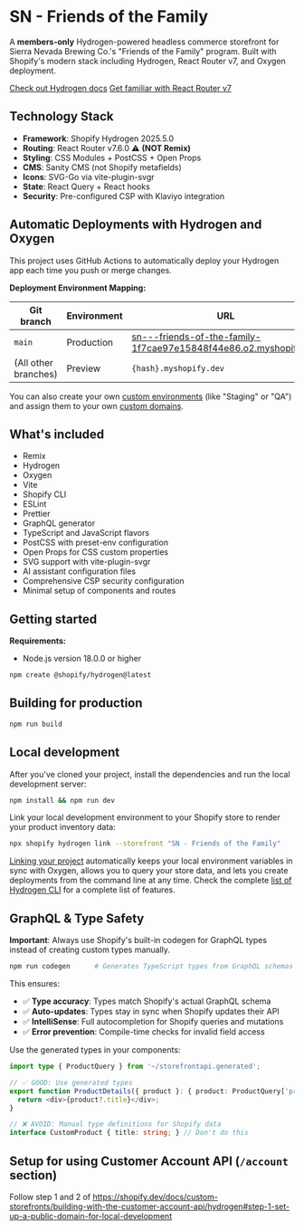 # SN - Friends of the Family

A **members-only** Hydrogen-powered headless commerce storefront for Sierra Nevada Brewing Co.'s "Friends of the Family" program. Built with Shopify's modern stack including Hydrogen, React Router v7, and Oxygen deployment.

[Check out Hydrogen docs](https://shopify.dev/custom-storefronts/hydrogen)
[Get familiar with React Router v7](https://reactrouter.com/7.6.0)

## Technology Stack

- **Framework**: Shopify Hydrogen 2025.5.0
- **Routing**: React Router v7.6.0 ⚠️ **(NOT Remix)**
- **Styling**: CSS Modules + PostCSS + Open Props
- **CMS**: Sanity CMS (not Shopify metafields)
- **Icons**: SVG-Go via vite-plugin-svgr
- **State**: React Query + React hooks
- **Security**: Pre-configured CSP with Klaviyo integration

## Automatic Deployments with Hydrogen and Oxygen

This project uses GitHub Actions to automatically deploy your Hydrogen app each time you push or merge changes.

**Deployment Environment Mapping:**

| Git branch | Environment | URL |
|------------|-------------|-----|
| `main` | Production | [sn---friends-of-the-family-1f7cae97e15848f44e86.o2.myshopify.dev](https://sn---friends-of-the-family-1f7cae97e15848f44e86.o2.myshopify.dev) |
| (All other branches) | Preview | `{hash}.myshopify.dev` |

You can also create your own [custom environments](https://shopify.dev/docs/custom-storefronts/hydrogen/environments#managing-environments) (like "Staging" or "QA") and assign them to your own [custom domains](https://shopify.dev/docs/custom-storefronts/hydrogen/migrate/redirect-traffic#step-1-set-up-the-domains).

## What's included

- Remix
- Hydrogen
- Oxygen
- Vite
- Shopify CLI
- ESLint
- Prettier
- GraphQL generator
- TypeScript and JavaScript flavors
- PostCSS with preset-env configuration
- Open Props for CSS custom properties
- SVG support with vite-plugin-svgr
- AI assistant configuration files
- Comprehensive CSP security configuration
- Minimal setup of components and routes

## Getting started

**Requirements:**

- Node.js version 18.0.0 or higher

```bash
npm create @shopify/hydrogen@latest
```

## Building for production

```bash
npm run build
```

## Local development

After you've cloned your project, install the dependencies and run the local development server:

```bash
npm install && npm run dev
```

Link your local development environment to your Shopify store to render your product inventory data:

```bash
npx shopify hydrogen link --storefront "SN - Friends of the Family"
```

[Linking your project](https://shopify.dev/docs/custom-storefronts/hydrogen/cli#link) automatically keeps your local environment variables in sync with Oxygen, allows you to query your store data, and lets you create deployments from the command line at any time. Check the complete [list of Hydrogen CLI](https://shopify.dev/docs/custom-storefronts/hydrogen/cli) for a complete list of features.

## GraphQL & Type Safety

**Important**: Always use Shopify's built-in codegen for GraphQL types instead of creating custom types manually.

```bash
npm run codegen      # Generates TypeScript types from GraphQL schemas
```

This ensures:
- ✅ **Type accuracy**: Types match Shopify's actual GraphQL schema
- ✅ **Auto-updates**: Types stay in sync when Shopify updates their API
- ✅ **IntelliSense**: Full autocompletion for Shopify queries and mutations
- ✅ **Error prevention**: Compile-time checks for invalid field access

Use the generated types in your components:

```typescript
import type { ProductQuery } from '~/storefrontapi.generated';

// ✅ GOOD: Use generated types
export function ProductDetails({ product }: { product: ProductQuery['product'] }) {
  return <div>{product?.title}</div>;
}

// ❌ AVOID: Manual type definitions for Shopify data
interface CustomProduct { title: string; } // Don't do this
```

## Setup for using Customer Account API (`/account` section)

Follow step 1 and 2 of <https://shopify.dev/docs/custom-storefronts/building-with-the-customer-account-api/hydrogen#step-1-set-up-a-public-domain-for-local-development>

